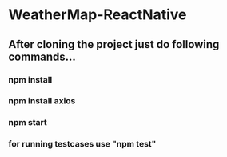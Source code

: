# WeatherMap-ReactNative


## After cloning the project just do following commands...

### npm install
### npm install axios
### npm start
### for running testcases use "npm test"
